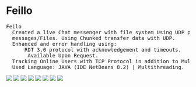 # Feillo
<pre>
Feilo
  Created a live Chat messenger with file system Using UDP protocol for transmitting and receiving
  messages/Files. Using Chunked transfer data with UDP.
  Enhanced and error handling using: 
      RDT 3.0 protocol with acknowledgement and timeouts.
       Available Upon Request.
  Tracking Online Users with TCP Protocol in addition to Multithreading.
  Used Language: JAVA (IDE NetBeans 8.2) | Multithreading.
</pre>
![](1_Connecting_Peers.png)
![](2_Sending_Files_P2P.png)
![](3_Download_Received_File.png)
![](3_The_File_Downloaded_Without_Errors.png)
![](4_Choose_Directory.png)
![](4_Download_File_Already_Sent.png)
![](4_The_File_Downloaded_Without_Errors.png)
![](5_Heigh_Error_Rate_Warning.png)
